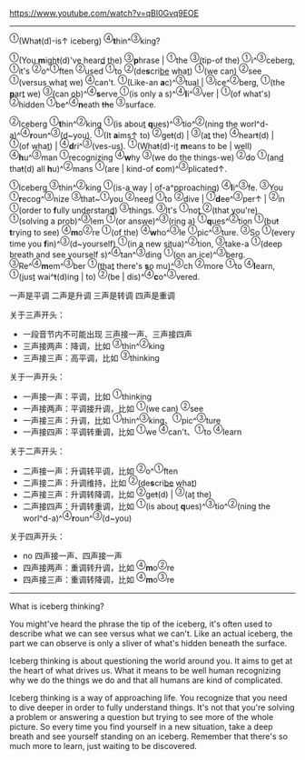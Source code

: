 https://www.youtube.com/watch?v=qBI0Gvq9EOE

---

<sup>①</sup>(Wha~~t~~(d)-is↑ iceberg) <sup>④</sup>**t**hin^<sup>③</sup>king?

<sup>①</sup>(You **m**igh~~t~~(d)'ve hear<u>d</u> the) <sup>③</sup>**p**hrase | <sup>①</sup>the <sup>③</sup>(tip-of the) <sup>①</sup>i^<sup>③</sup>ceberg, <sup>①</sup>it's <sup>②</sup>o^<sup>①</sup>ften <sup>②</sup>used <sup>①</sup>to <sup>②</sup>(de**s**cri<u>be</u> wha<u>t</u>) <sup>①</sup>(we can) <sup>②</sup>see <sup>①</sup>(versus wha<u>t</u> we) <sup>④</sup>can't. <sup>①</sup>(Like-an **a**c)^<sup>③</sup>tual | <sup>③</sup>ice^<sup>②</sup>berg, <sup>①</sup>(the **p**ar<u>t</u> we) <sup>③</sup>(can ob)^<sup>④</sup>**s**erve <sup>①</sup>(is only a s)^<sup>④</sup>**l**i^<sup>③</sup>ver | <sup>①</sup>(of what's) <sup>②</sup>hidden <sup>①</sup>be^<sup>④</sup>**n**eath ~~th~~e <sup>③</sup>surface.

<sup>②</sup>Iceberg <sup>①</sup>**t**hin^<sup>②</sup>king <sup>①</sup>(is abou<u>t</u> **q**ues)^<sup>③</sup>tio^<sup>②</sup>(ning the worl^d-a)^<sup>④</sup>**r**oun^<sup>③</sup>(d~you). <sup>①</sup>(It **a**ims↑ to) <sup>②</sup>ge~~t~~(d) | <sup>③</sup>(a<u>t</u> the) <sup>④</sup>hear~~t~~(d) | <sup>①</sup>(of wha<u>t</u>) | <sup>④</sup>**d**ri^<sup>③</sup>(ves-us). <sup>①</sup>(Wha~~t~~(d)-i<u>t</u> **m**eans to be | well) <sup>④</sup>**h**u^<sup>③</sup>man <sup>①</sup>recognizing <sup>④</sup>**w**hy <sup>③</sup>(we do the things-we) <sup>②</sup>do <sup>①</sup>(an<u>d</u> tha~~t~~(d) all **h**u)^<sup>②</sup>mans <sup>①</sup>(are | kind-of **c**om)^<sup>③</sup>plicated↑.

<sup>①</sup>Iceberg <sup>③</sup>thin^<sup>②</sup>king <sup>①</sup>(is-a way | of-a^pproaching) <sup>④</sup>**l**i^<sup>③</sup>fe. <sup>③</sup>You <sup>①</sup>**r**ecog^<sup>③</sup>nize <sup>③</sup>that~<sup>①</sup>you <sup>②</sup>nee<u>d</u> <sup>①</sup>to <sup>②</sup>dive | <sup>①</sup>**d**ee^<sup>③</sup>per↑ | <sup>②</sup>in <sup>①</sup>(order to **f**ully understan<u>d</u>) <sup>③</sup>things. <sup>③</sup>It's <sup>①</sup>no<u>t</u> <sup>②</sup>(that you're) <sup>①</sup>(solving a prob)^<sup>③</sup>lem <sup>①</sup>(or answe)^<sup>③</sup>(ring a) <sup>①</sup>**q**ues^<sup>②</sup>tion <sup>①</sup>(bu~~t~~ **t**rying to see) <sup>④</sup>**m**o<sup>②</sup>re <sup>①</sup>(of the) <sup>④</sup>**w**ho^<sup>③</sup>le <sup>①</sup>pic^<sup>③</sup>ture. <sup>③</sup>So <sup>①</sup>(every time you **f**in)^<sup>③</sup>(d~yourself) <sup>①</sup>(in a new situa)^<sup>②</sup>tion, <sup>③</sup>take-a <sup>①</sup>(deep breath and see yourself s)^<sup>④</sup>tan^<sup>③</sup>ding <sup>①</sup>(on an ice)^<sup>③</sup>berg. <sup>③</sup>Re^<sup>④</sup>**m**em^<sup>③</sup>ber <sup>①</sup>(tha<u>t</u> there's **s**o mu)^<sup>③</sup>ch <sup>②</sup>more <sup>①</sup>to <sup>④</sup>**l**earn, <sup>①</sup>(jus<u>t</u> wai^~~t~~(d)ing | to) <sup>②</sup>(be | dis)^<sup>④</sup>**c**o^<sup>③</sup>vered.


一声是平调
二声是升调
三声是转调
四声是重调

关于三声开头：
+ 一段音节内不可能出现 三声接一声、三声接四声
+ 三声接两声：降调，比如 <sup>③</sup>thin^<sup>②</sup>king
+ 三声接三声：高平调，比如 <sup>③</sup>thinking

关于一声开头： 
+ 一声接一声：平调，比如 <sup>①</sup>thinking
+ 一声接两声：平调接升调，比如 <sup>①</sup>(we can) <sup>②</sup>see
+ 一声接三声：升调，比如 <sup>①</sup>thin^<sup>③</sup>king、<sup>①</sup>pic^<sup>③</sup>ture
+ 一声接四声：平调转重调，比如 <sup>①</sup>we <sup>④</sup>can't、<sup>①</sup>to <sup>④</sup>learn

关于二声开头：
+ 二声接一声：升调转平调，比如 <sup>②</sup>o^<sup>①</sup>ften
+ 二声接二声：升调维持，比如 <sup>②</sup>(de**s**cri<u>be</u> wha<u>t</u>)
+ 二声接三声：升调转降调，比如 <sup>②</sup>ge~~t~~(d) | <sup>③</sup>(a<u>t</u> the)
+ 二声接四声：升调转重调，比如 <sup>①</sup>(is abou<u>t</u> **q**ues)^<sup>③</sup>tio^<sup>②</sup>(ning the worl^d-a)^<sup>④</sup>**r**oun^<sup>③</sup>(d~you)

关于四声开头：
+ no 四声接一声、四声接一声
+ 四声接两声：重调转升调，比如 <sup>④</sup>**m**o<sup>②</sup>re
+ 四声接三声：重调转降调，比如 <sup>④</sup>**m**o<sup>③</sup>re

---


What is iceberg thinking?

You might've heard the phrase the tip of the iceberg, it's often used to describe what we can see versus what we can't. Like an actual iceberg, the part we can observe is only a sliver of what's hidden beneath the surface.

Iceberg thinking is about questioning the world around you. It aims to get at the heart of what drives us. What it means to be well human recognizing why we do the things we do and that all humans are kind of complicated.

Iceberg thinking is a way of approaching life. You recognize that you need to dive deeper in order to fully understand things. It's not that you're solving a problem or answering a question but trying to see more of the whole picture. So every time you find yourself in a new situation, take a deep breath and see yourself standing on an iceberg. Remember that there's so much more to learn, just waiting to be discovered.
